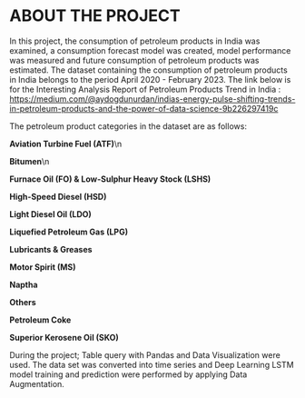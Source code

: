 # ABOUT THE PROJECT
In this project, the consumption of petroleum products in India was examined, a consumption forecast model was created, model performance was measured and future consumption of petroleum products was estimated.
The dataset containing the consumption of petroleum products in India belongs to the period April 2020 - February 2023. 
The link below is for the Interesting Analysis Report of Petroleum Products Trend in India : https://medium.com/@aydogdunurdan/indias-energy-pulse-shifting-trends-in-petroleum-products-and-the-power-of-data-science-9b226297419c

The petroleum product categories in the dataset are as follows:

**Aviation Turbine Fuel (ATF)**\n

**Bitumen**\n

**Furnace Oil (FO) & Low-Sulphur Heavy Stock (LSHS)**

**High-Speed ​​Diesel (HSD)**

**Light Diesel Oil (LDO)**

**Liquefied Petroleum Gas (LPG)**

**Lubricants & Greases**

**Motor Spirit (MS)**

**Naptha**

**Others**

**Petroleum Coke**

**Superior Kerosene Oil (SKO)**

During the project;
Table query with Pandas and Data Visualization were used.
The data set was converted into time series and Deep Learning LSTM model training and prediction were performed by applying Data Augmentation.
